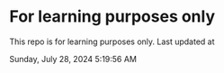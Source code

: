 # For learning purposes only
This repo is for learning purposes only.
Last updated at

Sunday, July 28, 2024 5:19:56 AM

